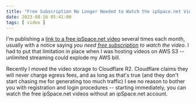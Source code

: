 ```yaml
---
title: "Free Subscription No Longer Needed to Watch the ipSpace.net Videos"
date: 2023-08-16 05:41:00
tags: [ video ]
---
```

I'm publishing a [link to a free ipSpace.net video](/tag/video.html) several times each month, usually with a notice saying _you need [free subscription](https://www.ipspace.net/Subscription/Free) to watch the video_. I had to put that limitation in place when I was hosting videos on AWS S3 -- unlimited streaming could explode my AWS bill.

Recently I moved the video storage to Cloudflare R2. Cloudflare claims they will never charge egress fees, and as long as that's true (and they don't start chasing me for generating too much traffic) I see no reason to bother you with registration and login procedures -- starting immediately, you can watch the free ipSpace.net videos without an ipSpace.net account.
